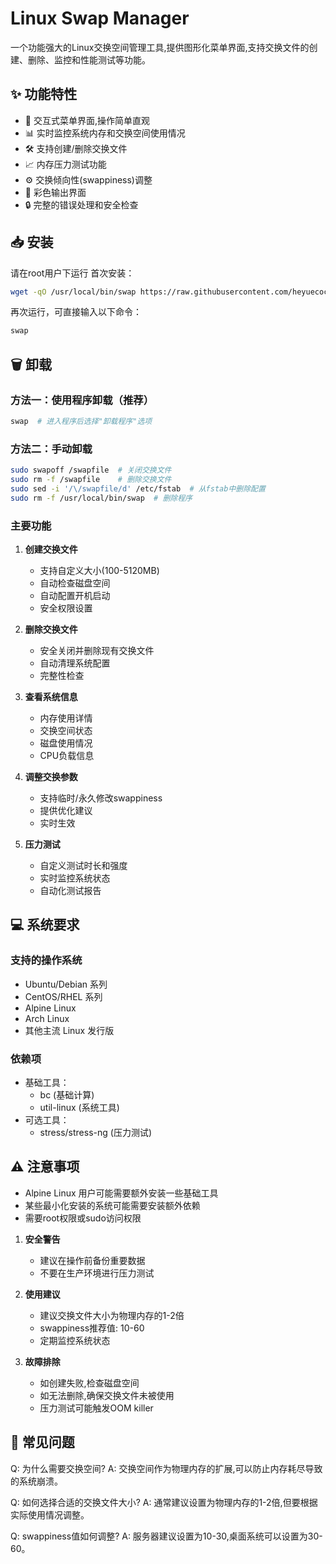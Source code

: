# Linux Swap Manager

一个功能强大的Linux交换空间管理工具,提供图形化菜单界面,支持交换文件的创建、删除、监控和性能测试等功能。

## ✨ 功能特性

- 🚀 交互式菜单界面,操作简单直观
- 📊 实时监控系统内存和交换空间使用情况
- 🛠 支持创建/删除交换文件
- 📈 内存压力测试功能
- ⚙️ 交换倾向性(swappiness)调整
- 🎨 彩色输出界面
- 🔒 完整的错误处理和安全检查

## 📥 安装
请在root用户下运行
首次安装：
```bash
wget -qO /usr/local/bin/swap https://raw.githubusercontent.com/heyuecock/swap_manage/refs/heads/main/swap_manager.sh && chmod +x /usr/local/bin/swap && swap
```

再次运行，可直接输入以下命令：
```bash
swap
```
## 🗑️ 卸载

### 方法一：使用程序卸载（推荐）
```bash
swap  # 进入程序后选择"卸载程序"选项
```

### 方法二：手动卸载
```bash
sudo swapoff /swapfile  # 关闭交换文件
sudo rm -f /swapfile    # 删除交换文件
sudo sed -i '/\/swapfile/d' /etc/fstab  # 从fstab中删除配置
sudo rm -f /usr/local/bin/swap  # 删除程序
```

### 主要功能

1. **创建交换文件**
   - 支持自定义大小(100-5120MB)
   - 自动检查磁盘空间
   - 自动配置开机启动
   - 安全权限设置

2. **删除交换文件**
   - 安全关闭并删除现有交换文件
   - 自动清理系统配置
   - 完整性检查

3. **查看系统信息**
   - 内存使用详情
   - 交换空间状态
   - 磁盘使用情况
   - CPU负载信息

4. **调整交换参数**
   - 支持临时/永久修改swappiness
   - 提供优化建议
   - 实时生效

5. **压力测试**
   - 自定义测试时长和强度
   - 实时监控系统状态
   - 自动化测试报告

## 💻 系统要求

### 支持的操作系统
- Ubuntu/Debian 系列
- CentOS/RHEL 系列
- Alpine Linux
- Arch Linux
- 其他主流 Linux 发行版

### 依赖项
- 基础工具：
  - bc (基础计算)
  - util-linux (系统工具)
- 可选工具：
  - stress/stress-ng (压力测试)

## ⚠️ 注意事项
- Alpine Linux 用户可能需要额外安装一些基础工具
- 某些最小化安装的系统可能需要安装额外依赖
- 需要root权限或sudo访问权限

1. **安全警告**
   - 建议在操作前备份重要数据
   - 不要在生产环境进行压力测试

2. **使用建议**
   - 建议交换文件大小为物理内存的1-2倍
   - swappiness推荐值: 10-60
   - 定期监控系统状态

3. **故障排除**
   - 如创建失败,检查磁盘空间
   - 如无法删除,确保交换文件未被使用
   - 压力测试可能触发OOM killer

## 🔧 常见问题

Q: 为什么需要交换空间?
A: 交换空间作为物理内存的扩展,可以防止内存耗尽导致的系统崩溃。

Q: 如何选择合适的交换文件大小?
A: 通常建议设置为物理内存的1-2倍,但要根据实际使用情况调整。

Q: swappiness值如何调整?
A: 服务器建议设置为10-30,桌面系统可以设置为30-60。

